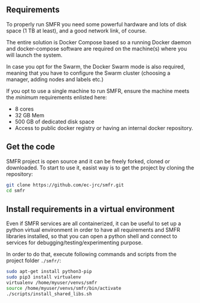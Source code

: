## Requirements

To properly run SMFR you need some powerful hardware and lots of disk space (1 TB at least), and a good network link, of course.

The entire solution is Docker Compose based so a running Docker daemon and docker-compose software are required on the machine(s) where you will launch the system. 

In case you opt for the Swarm, the Docker Swarm mode is also required, meaning that you have to configure the Swarm cluster (choosing a manager, adding nodes and labels etc.)

If you opt to use a single machine to run SMFR, ensure the machine meets the _minimum_ requirements enlisted here:

- 8 cores 
- 32 GB Mem
- 500 GB of dedicated disk space
- Access to public docker registry or having an internal docker repository.

## Get the code

SMFR project is open source and it can be freely forked, cloned or downloaded.
To start to use it, easist way is to get the project by cloning the repository:

```bash
git clone https://github.com/ec-jrc/smfr.git
cd smfr
```

## Install requirements in a virtual environment

Even if SMFR services are all containerized, it can be useful to set up a python virtual environment in order to have all requirements and SMFR libraries installed, 
so that you can open a python shell and connect to services for debugging/testing/experimenting purpose.

In order to do that, execute following commands and scripts from the project folder `./smfr/`:

```bash
sudo apt-get install python3-pip
sudo pip3 install virtualenv
virtualenv /home/myuser/venvs/smfr
source /home/myuser/venvs/smfr/bin/activate
./scripts/install_shared_libs.sh
```

